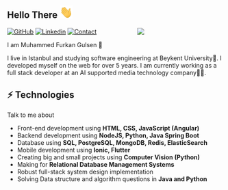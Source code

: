 <h2> Hello There <img src="https://raw.githubusercontent.com/ABSphreak/ABSphreak/master/gifs/Hi.gif" width="30px"></h2>

<img align="right" src="https://github.com/rajput2107/rajput2107/blob/master/Assets/Developer.gif" width='200'/>

[![GitHub](https://img.shields.io/badge/SUPPORT%20AT-GITHUB-blue?style=for-the-badge&logo=github)](https://github.com/XhsaXred) [![Linkedin](https://img.shields.io/badge/MY%20PROFILE-Linkedin-blue?style=for-the-badge&logo=github)](https://www.linkedin.com/in/muhammed-furkan-gulsen/) 
 [![Contact](https://img.shields.io/badge/CONTACT-GMAIL-yellow?style=for-the-badge&logo=gmail&logoColor=white)](mailto:m.xhsaxred@gmail.com)
 
I am Muhammed Furkan Gulsen 🧔

I live in Istanbul and studying software engineering at Beykent University🏫. I developed myself on the web for over 5 years. I am currently working as a full stack developer at an AI supported media technology company👨‍💻. 


## ⚡ Technologies
Talk to me about
- Front-end development using **HTML, CSS, JavaScript (Angular)**
- Backend development using **NodeJS, Python, Java Spring Boot**
- Database using **SQL, PostgreSQL, MongoDB, Redis, ElasticSearch**
- Mobile development using **Ionic, Flutter**
- Creating big and small projects using **Computer Vision (Python)**
- Making for **Relational Database Management Systems**
- Robust full-stack system design implementation
- Solving Data structure and algorithm questions in **Java and Python**


